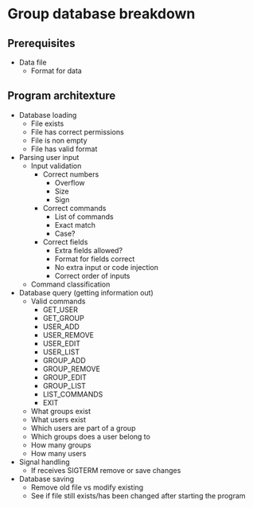 # Group database breakdown

## Prerequisites
- Data file
    - Format for data

## Program architexture
- Database loading
    - File exists
    - File has correct permissions
    - File is non empty
    - File has valid format
- Parsing user input
    - Input validation
        - Correct numbers
            - Overflow
            - Size
            - Sign
        - Correct commands
            - List of commands
            - Exact match
            - Case?
        - Correct fields
            - Extra fields allowed?
            - Format for fields correct
            - No extra input or code injection
            - Correct order of inputs
    - Command classification
- Database query (getting information out)
    - Valid commands
        - GET_USER
        - GET_GROUP
        - USER_ADD
        - USER_REMOVE
        - USER_EDIT
        - USER_LIST
        - GROUP_ADD
        - GROUP_REMOVE
        - GROUP_EDIT
        - GROUP_LIST
        - LIST_COMMANDS
        - EXIT
    - What groups exist
    - What users exist
    - Which users are part of a group
    - Which groups does a user belong to
    - How many groups
    - How many users
- Signal handling
    - If receives SIGTERM remove or save changes
- Database saving
    - Remove old file vs modify existing
    - See if file still exists/has been changed after starting the program
